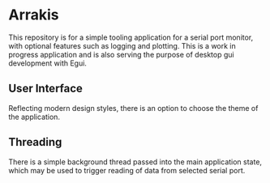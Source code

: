 # Arrakis

This repository is for a simple tooling application for a serial port monitor, with optional
features such as logging and plotting. This is a work in progress application and is also
serving the purpose of desktop gui development with Egui. 

## User Interface

Reflecting modern design styles, there is an option to choose the theme of the application. 

## Threading 

There is a simple background thread passed into the main application state, which may be used
to trigger reading of data from selected serial port. 

